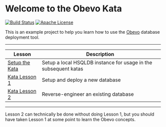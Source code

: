 # Welcome to the Obevo Kata

[![Build Status](https://travis-ci.org/goldmansachs/obevo-kata.svg?branch=master)](https://travis-ci.org/goldmansachs/obevo-kata) [![Apache License](https://img.shields.io/badge/License-Apache%202-blue.svg)](LICENSE.txt)

This is an example project to help you learn how to use the [Obevo](https://github.com/goldmansachs/obevo) database deployment tool.

------

|Lesson|Description|
|---|---|
|[Setup the Kata](internal/doc/kata-setup.md)|Setup a local HSQLDB instance for usage in the subsequent katas|
|[Kata Lesson 1](internal/doc/kata1-deploy-new-system.md)|Setup and deploy a new database|
|[Kata Lesson 2](internal/doc/kata2-reverse-engineering.md)|Reverse-engineer an existing database|

------

Lesson 2 can technically be done without doing Lesson 1, but you should have taken Lesson 1 at some point to learn the
Obevo concepts.
